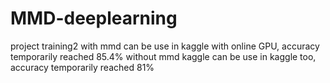# MMD-deeplearning
project training2
with mmd can be use in kaggle with online GPU, accuracy temporarily reached 85.4%
without mmd kaggle can be use in kaggle too, accuracy temporarily reached 81%
